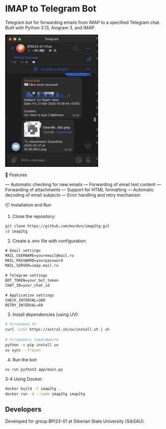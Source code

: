 # IMAP to Telegram Bot

Telegram bot for forwarding emails from IMAP to a specified Telegram chat. Built with Python 3.13, Aiogram 3, and IMAP.

<img src="images/example-image.png" alt="Example Image" width="300">

🚀 Features

— Automatic checking for new emails
— Forwarding of email text content
— Forwarding of attachments
— Support for HTML formatting
— Automatic decoding of email subjects
— Error handling and retry mechanism

📦 Installation and Run

1. Clone the repository:

```bash
git clone https://github.com/mordvn/imap2tg.git
cd imap2tg
```

2. Create a .env file with configuration:

```env
# Email settings
MAIL_USERNAME=youremail@mail.ru
MAIL_PASSWORD=yourpassword
MAIL_SERVER=imap.mail.ru

# Telegram settings
BOT_TOKEN=your_bot_token
CHAT_ID=your_chat_id

# Application settings
CHECK_INTERVAL=300
RETRY_INTERVAL=60
```

3. Install dependencies (using UV):

```bash
# Установка UV
curl -LsSf https://astral.sh/uv/install.sh | sh

# Установить зависимости
python -m pip install uv
uv sync --frozen
```

4. Run the bot:

```bash
uv run python3 app/main.py
```

3-4 Using Docker:

```bash
docker build -t imap2tg .
docker run -d --name imap2tg imap2tg
```

## Developers

Developed for group BPI23-01 at Siberian State University (SibSAU).
